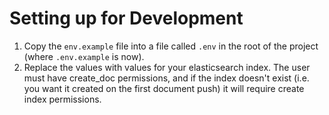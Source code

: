 # Setting up for Development

1. Copy the `env.example` file into a file called `.env` in the root of the project (where `.env.example` is now).
2. Replace the values with values for your elasticsearch index. The user must have create_doc permissions, and if the index doesn't exist (i.e. you want it created on the first document push) it will require create index permissions.

